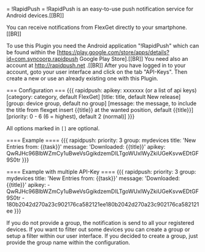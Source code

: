 = !RapidPush =
!RapidPush is an easy-to-use push notification service for Android devices.[[BR]]

You can receive notifications from FlexGet directly to your smartphone.[[BR]]

To use this Plugin you need the Android application "!RapidPush" which can be found within the [https://play.google.com/store/apps/details?id=com.syncoorp.rapidpush Google Play Store].[[BR]]
You need also an account at http://rapidpush.net .[[BR]]
After you have logged in to your account, goto your user interface and click on the tab "API-Keys". Then create a new or use an already existing one with this Plugin.

=== Configuration ===
{{{
rapidpush:
    apikey: xxxxxxx (or a list of api keys)
    [category: category, default FlexGet]
    [title: title, default New release]
    [group: device group, default no group]
    [message: the message, to include the title from flexget insert {{title}} at the wanted position, default {{title}}]
    [priority: 0 - 6 (6 = highest), default 2 (normal)]
}}}

All options marked in `[]` are optional.

==== Example ====
{{{
rapidpush:
  priority: 3
  group: mydevices
  title: 'New Entries from: {{task}}'
  message: 'Downloaded: {{title}}'
  apikey: QwRJHc96BlbWZmCy1uBweVsGgikdzemDILTgoWUxlWyZkiUGeKsvwEDtGF9S0tr
}}}

==== Example with multiple API-Key ====
{{{
rapidpush:
  priority: 3
  group: mydevices
  title: 'New Entries from: {{task}}'
  message: 'Downloaded: {{title}}'
  apikey:
    - QwRJHc96BlbWZmCy1uBweVsGgikdzemDILTgoWUxlWyZkiUGeKsvwEDtGF9S0tr
    - 180b2042d270a23c902176ca582121ee180b2042d270a23c902176ca582121ee
}}}


If you do not provide a group, the notification is send to all your registered devices. If you want to filter out some devices you can create a group or setup a filter within our user interface.
If you decided to create a group, just provide the group name within the configuration.

